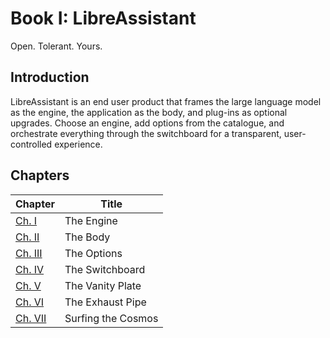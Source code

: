 # Book I: LibreAssistant

Open. Tolerant. Yours.

## Introduction
LibreAssistant is an end user product that frames the large language model as the engine, the application as the body, and plug-ins as optional upgrades. Choose an engine, add options from the catalogue, and orchestrate everything through the switchboard for a transparent, user-controlled experience.

## Chapters
| Chapter | Title |
|--------|-------|
| [Ch. I](ch-1-the-engine) | The Engine |
| [Ch. II](ch-2-the-body) | The Body |
| [Ch. III](ch-3-the-options) | The Options |
| [Ch. IV](ch-4-the-switchboard) | The Switchboard |
| [Ch. V](ch-5-the-vanity-plate) | The Vanity Plate |
| [Ch. VI](ch-6-the-exhaust-pipe) | The Exhaust Pipe |
| [Ch. VII](ch-7-surfing-the-cosmos) | Surfing the Cosmos |
